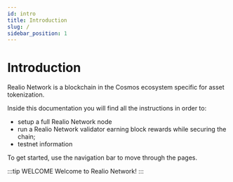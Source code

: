 ```yaml
---
id: intro
title: Introduction
slug: /
sidebar_position: 1
---
```

# Introduction


Realio Network is a blockchain in the Cosmos ecosystem specific for asset tokenization.   


Inside this documentation you will find all the instructions in order to:

- setup a full Realio Network node 
- run a Realio Network validator earning block rewards while securing the chain;
- testnet information


To get started, use the navigation bar to move through the pages.

:::tip WELCOME
Welcome to Realio Network!
:::